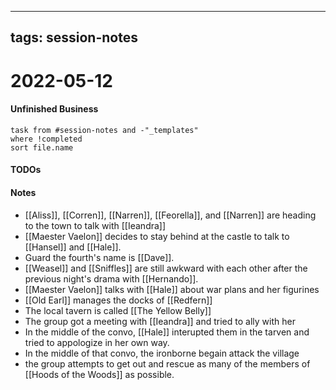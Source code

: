 ----
tags: session-notes
---

# 2022-05-12

#### Unfinished Business
```dataview
task from #session-notes and -"_templates"
where !completed
sort file.name
```

#### TODOs


#### Notes

- [[Aliss]], [[Corren]], [[Narren]], [[Feorella]], and [[Narren]] are heading to the town to talk with [[Ieandra]]
- [[Maester Vaelon]] decides to stay behind at the castle to talk to [[Hansel]] and [[Hale]].
- Guard the fourth's name is [[Dave]].
- [[Weasel]] and [[Sniffles]] are still awkward with each other after the previous night's drama with [[Hernando]].
- [[Maester Vaelon]] talks with [[Hale]] about war plans and her figurines
- [[Old Earl]] manages the docks of [[Redfern]]
- The local tavern is called [[The Yellow Belly]] 
- The group got a meeting with [[Ieandra]] and tried to ally with her
- In the middle of the convo, [[Hale]] interupted them in the tarven and tried to appologize in her own way.
- In the middle of that convo, the ironborne begain attack the village
- the group attempts to get out and rescue as many of the members of [[Hoods of the Woods]] as possible.